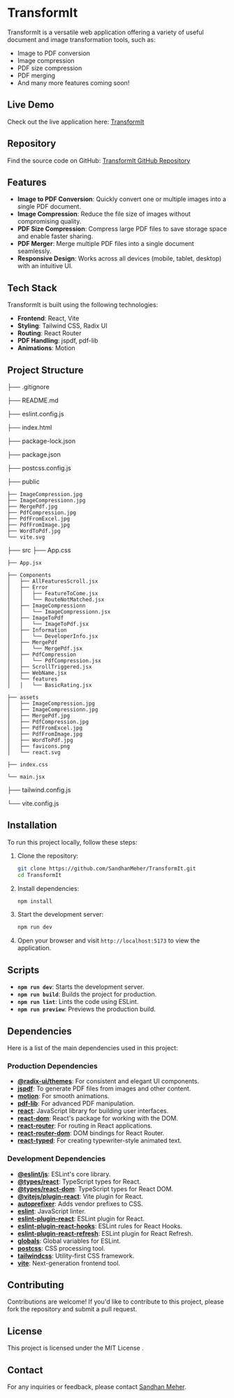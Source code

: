 # TransformIt

TransformIt is a versatile web application offering a variety of useful document and image transformation tools, such as:
- Image to PDF conversion
- Image compression
- PDF size compression
- PDF merging
- And many more features coming soon!

## Live Demo
Check out the live application here: [TransformIt](https://transform-it-xi.vercel.app/)

## Repository
Find the source code on GitHub: [TransformIt GitHub Repository](https://github.com/SandhanMeher/TransformIt.git)

## Features
- **Image to PDF Conversion**: Quickly convert one or multiple images into a single PDF document.
- **Image Compression**: Reduce the file size of images without compromising quality.
- **PDF Size Compression**: Compress large PDF files to save storage space and enable faster sharing.
- **PDF Merger**: Merge multiple PDF files into a single document seamlessly.
- **Responsive Design**: Works across all devices (mobile, tablet, desktop) with an intuitive UI.

## Tech Stack
TransformIt is built using the following technologies:
- **Frontend**: React, Vite
- **Styling**: Tailwind CSS, Radix UI
- **Routing**: React Router
- **PDF Handling**: jspdf, pdf-lib
- **Animations**: Motion

## Project Structure 
├── .gitignore

├── README.md

├── eslint.config.js

├── index.html

├── package-lock.json

├── package.json

├── postcss.config.js

├── public

    ├── ImageCompression.jpg
    ├── ImageCompressionn.jpg
    ├── MergePdf.jpg
    ├── PdfCompression.jpg
    ├── PdfFromExcel.jpg
    ├── PdfFromImage.jpg
    ├── WordToPdf.jpg
    └── vite.svg

├── src
    ├── App.css

    ├── App.jsx

    ├── Components
    │   ├── AllFeaturesScroll.jsx
    │   ├── Error
    │   │   ├── FeatureToCome.jsx
    │   │   └── RouteNotMatched.jsx
    │   ├── ImageCompressionn
    │   │   └── ImageCompressionn.jsx
    │   ├── ImageToPdf
    │   │   └── ImageToPdf.jsx
    │   ├── Information
    │   │   └── DeveloperInfo.jsx
    │   ├── MergePdf
    │   │   └── MergePdf.jsx
    │   ├── PdfCompression
    │   │   └── PdfCompression.jsx
    │   ├── ScrollTriggered.jsx
    │   ├── WebName.jsx
    │   └── features
    │   │   └── BasicRating.jsx

    ├── assets
    │   ├── ImageCompression.jpg
    │   ├── ImageCompressionn.jpg
    │   ├── MergePdf.jpg
    │   ├── PdfCompression.jpg
    │   ├── PdfFromExcel.jpg
    │   ├── PdfFromImage.jpg
    │   ├── WordToPdf.jpg
    │   ├── favicons.png
    │   └── react.svg

    ├── index.css

    └── main.jsx

├── tailwind.config.js

└── vite.config.js

## Installation
To run this project locally, follow these steps:

1. Clone the repository:
   ```bash
   git clone https://github.com/SandhanMeher/TransformIt.git
   cd TransformIt
   ```
2. Install dependencies:
   ```bash
   npm install
   ```
3. Start the development server:
   ```bash
   npm run dev
   ```
4. Open your browser and visit `http://localhost:5173` to view the application.

## Scripts
- **`npm run dev`**: Starts the development server.
- **`npm run build`**: Builds the project for production.
- **`npm run lint`**: Lints the code using ESLint.
- **`npm run preview`**: Previews the production build.

## Dependencies
Here is a list of the main dependencies used in this project:

### Production Dependencies
- **[@radix-ui/themes](https://www.npmjs.com/package/@radix-ui/themes)**: For consistent and elegant UI components.
- **[jspdf](https://www.npmjs.com/package/jspdf)**: To generate PDF files from images and other content.
- **[motion](https://www.npmjs.com/package/motion)**: For smooth animations.
- **[pdf-lib](https://www.npmjs.com/package/pdf-lib)**: For advanced PDF manipulation.
- **[react](https://www.npmjs.com/package/react)**: JavaScript library for building user interfaces.
- **[react-dom](https://www.npmjs.com/package/react-dom)**: React's package for working with the DOM.
- **[react-router](https://www.npmjs.com/package/react-router)**: For routing in React applications.
- **[react-router-dom](https://www.npmjs.com/package/react-router-dom)**: DOM bindings for React Router.
- **[react-typed](https://www.npmjs.com/package/react-typed)**: For creating typewriter-style animated text.

### Development Dependencies
- **[@eslint/js](https://www.npmjs.com/package/@eslint/js)**: ESLint's core library.
- **[@types/react](https://www.npmjs.com/package/@types/react)**: TypeScript types for React.
- **[@types/react-dom](https://www.npmjs.com/package/@types/react-dom)**: TypeScript types for React DOM.
- **[@vitejs/plugin-react](https://www.npmjs.com/package/@vitejs/plugin-react)**: Vite plugin for React.
- **[autoprefixer](https://www.npmjs.com/package/autoprefixer)**: Adds vendor prefixes to CSS.
- **[eslint](https://www.npmjs.com/package/eslint)**: JavaScript linter.
- **[eslint-plugin-react](https://www.npmjs.com/package/eslint-plugin-react)**: ESLint plugin for React.
- **[eslint-plugin-react-hooks](https://www.npmjs.com/package/eslint-plugin-react-hooks)**: ESLint rules for React Hooks.
- **[eslint-plugin-react-refresh](https://www.npmjs.com/package/eslint-plugin-react-refresh)**: ESLint plugin for React Refresh.
- **[globals](https://www.npmjs.com/package/globals)**: Global variables for ESLint.
- **[postcss](https://www.npmjs.com/package/postcss)**: CSS processing tool.
- **[tailwindcss](https://www.npmjs.com/package/tailwindcss)**: Utility-first CSS framework.
- **[vite](https://www.npmjs.com/package/vite)**: Next-generation frontend tool.

## Contributing
Contributions are welcome! If you'd like to contribute to this project, please fork the repository and submit a pull request.

## License
This project is licensed under the MIT License .

## Contact
For any inquiries or feedback, please contact [Sandhan Meher](mailto:sandhanmeher@example.com).
